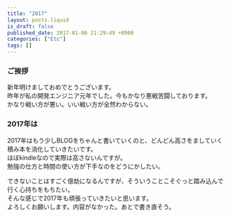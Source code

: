 ```yaml
---
title: "2017"
layout: posts.liquid
is_draft: false
published_date: 2017-01-06 21:29:49 +0900
categories: ["Etc"]
tags: []
---
```


### ご挨拶
新年明けましておめでとうございます。  
昨年が私の開発エンジニア元年でした。今もかなり悪戦苦闘しております。  
かなり戦い方が悪い。いい戦い方が全然わからない。

### 2017年は
2017年はもう少しBLOGをちゃんと書いていくのと、どんどん高さをましていく積み本を消化していきたいです。  
ほぼkindleなので実際は高さないんですが。  
勉強の仕方と時間の使い方が下手なのをどうにかしたい。

できないことはすごく億劫になるんですが、そういうことこそぐっと踏み込んで行く心持ちをもちたい。  
そんな感じで2017年も頑張っていきたいと思います。  
よろしくお願いします。内容がなかった。あとで書き直そう。


